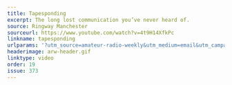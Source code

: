 ```yaml
---
title: Tapesponding
excerpt: The long lost communication you’ve never heard of.
source: Ringway Manchester
sourceurl: https://www.youtube.com/watch?v=4t9H14XfkPc
linkname: tapesponding
urlparams: '?utm_source=amateur-radio-weekly&utm_medium=email&utm_campaign=newsletter'
headerimage: arw-header.gif
linktype: video
order: 19
issue: 373
---
```


